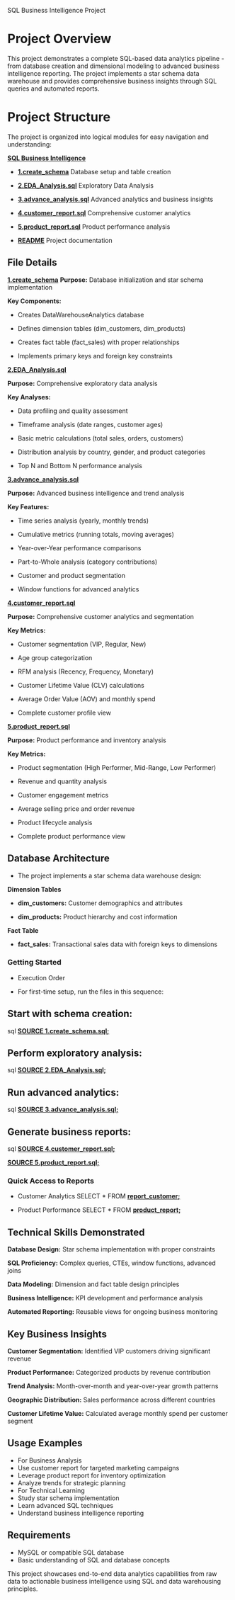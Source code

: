 SQL Business Intelligence Project
# Project Overview
This project demonstrates a complete SQL-based data analytics pipeline - from database creation and dimensional modeling to advanced business intelligence reporting. The project implements a star schema data warehouse and provides comprehensive business insights through SQL queries and automated reports.

# Project Structure
The project is organized into logical modules for easy navigation and understanding:

 **[SQL Business Intelligence](./sql-business-intelligence/)**

- **[1.create_schema](./advance_analysis/create_schema.sql)**             Database setup and table creation

-  **[2.EDA_Analysis.sql](./advance_analysis/EDA_Analysis.sql)**          Exploratory Data Analysis
   
-  **[3.advance_analysis.sql](./advance_analysis/advance_analysis.sql)**  Advanced analytics and business insights
  
-  **[4.customer_report.sql](./advance_analysis/customer_report.sql)**    Comprehensive customer analytics
  
-  **[5.product_report.sql](./advance_analysis/product_report)**          Product performance analysis
  
-  **[README](./README.md)**                                               Project documentation
  

## File Details
**[1.create_schema](./advance_analysis/create_schema.sql)**
**Purpose:** Database initialization and star schema implementation

**Key Components:**

- Creates DataWarehouseAnalytics database

- Defines dimension tables (dim_customers, dim_products)

- Creates fact table (fact_sales) with proper relationships

- Implements primary keys and foreign key constraints

**[2.EDA_Analysis.sql](./advance_analysis/EDA_Analysis.sql)**

**Purpose:** Comprehensive exploratory data analysis

**Key Analyses:**

- Data profiling and quality assessment

- Timeframe analysis (date ranges, customer ages)

- Basic metric calculations (total sales, orders, customers)

- Distribution analysis by country, gender, and product categories

- Top N and Bottom N performance analysis

**[3.advance_analysis.sql](./advance_analysis/advance_analysis.sql)**

**Purpose:** Advanced business intelligence and trend analysis

**Key Features:**

- Time series analysis (yearly, monthly trends)

- Cumulative metrics (running totals, moving averages)

- Year-over-Year performance comparisons

- Part-to-Whole analysis (category contributions)

- Customer and product segmentation

- Window functions for advanced analytics

**[4.customer_report.sql](./advance_analysis/customer_report.sql)**

**Purpose:** Comprehensive customer analytics and segmentation

**Key Metrics:**

- Customer segmentation (VIP, Regular, New)

- Age group categorization

- RFM analysis (Recency, Frequency, Monetary)

- Customer Lifetime Value (CLV) calculations

- Average Order Value (AOV) and monthly spend

- Complete customer profile view

**[5.product_report.sql](./advance_analysis/product_report)**

**Purpose:** Product performance and inventory analysis

**Key Metrics:**

- Product segmentation (High Performer, Mid-Range, Low Performer)

- Revenue and quantity analysis

- Customer engagement metrics

- Average selling price and order revenue

- Product lifecycle analysis

- Complete product performance view

## Database Architecture
- The project implements a star schema data warehouse design:

**Dimension Tables**

- **dim_customers:** Customer demographics and attributes

- **dim_products:** Product hierarchy and cost information

**Fact Table**

- **fact_sales:** Transactional sales data with foreign keys to dimensions

### Getting Started

- Execution Order

- For first-time setup, run the files in this sequence:

## Start with schema creation:

sql
 **[SOURCE 1.create_schema.sql;](./advance_analysis/create_schema.sql)**

## Perform exploratory analysis:

sql
 **[SOURCE 2.EDA_Analysis.sql;](./advance_analysis/EDA_Analysis.sql)**

## Run advanced analytics:

sql
 **[SOURCE 3.advance_analysis.sql;](./advance_analysis/advance_analysis.sql)**

## Generate business reports:

sql
 **[SOURCE 4.customer_report.sql;](./advance_analysis/customer_report.sql)**
 
 **[SOURCE 5.product_report.sql;](./advance_analysis/product_report)**

### Quick Access to Reports

- Customer Analytics
SELECT * FROM **[report_customer;](./advance_analysis/customer_report.sql)**

- Product Performance
SELECT * FROM **[product_report;](./advance_analysis/product_report)**

## Technical Skills Demonstrated

**Database Design:** Star schema implementation with proper constraints

**SQL Proficiency:** Complex queries, CTEs, window functions, advanced joins

**Data Modeling:** Dimension and fact table design principles

**Business Intelligence:** KPI development and performance analysis

**Automated Reporting:** Reusable views for ongoing business monitoring

## Key Business Insights

**Customer Segmentation:** Identified VIP customers driving significant revenue

**Product Performance:** Categorized products by revenue contribution

**Trend Analysis:** Month-over-month and year-over-year growth patterns

**Geographic Distribution:** Sales performance across different countries

**Customer Lifetime Value:** Calculated average monthly spend per customer segment

## Usage Examples
- For Business Analysis
- Use customer report for targeted marketing campaigns
- Leverage product report for inventory optimization
- Analyze trends for strategic planning
- For Technical Learning
- Study star schema implementation
- Learn advanced SQL techniques
- Understand business intelligence reporting

## Requirements
- MySQL or compatible SQL database
- Basic understanding of SQL and database concepts

This project showcases end-to-end data analytics capabilities from raw data to actionable business intelligence using SQL and data warehousing principles.

